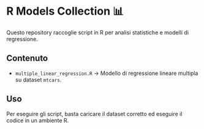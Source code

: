 # R Models Collection 📊

Questo repository raccoglie script in R per analisi statistiche e modelli di regressione.

## Contenuto
- `multiple_linear_regression.R` → Modello di regressione lineare multipla su dataset `mtcars`.


## Uso
Per eseguire gli script, basta caricare il dataset corretto ed eseguire il codice in un ambiente R.


